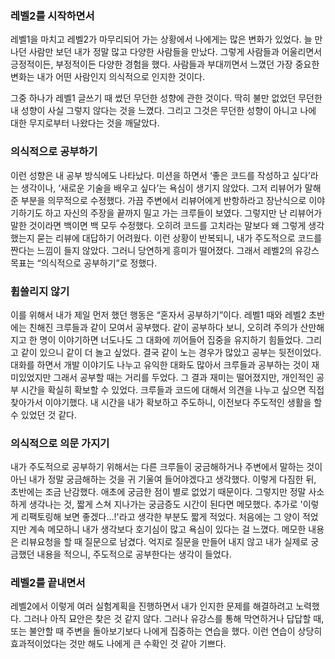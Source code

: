 ### 레벨2를 시작하면서

레벨1을 마치고 레벨2가 마무리되어 가는 상황에서 나에게는 많은 변화가 있었다.
늘 만나던 사람만 보던 내가 정말 많고 다양한 사람들을 만났다. 그렇게 사람들과 어울리면서 긍정적이든, 부정적이든 다양한 경험을 했다.
사람들과 부대끼면서 느꼈던 가장 중요한 변화는 내가 어떤 사람인지 의식적으로 인지한 것이다.

그중 하나가 레벨1 글쓰기 때 썼던 무던한 성향에 관한 것이다.
딱히 불만 없었던 무던한 내 성향이 사실 그렇지 않다는 것을 느꼈다. 그리고 그것은 무던한 성향이 아니고 나에 대한 무지로부터 나왔다는 것을 깨달았다.

### 의식적으로 공부하기

이런 성향은 내 공부 방식에도 나타났다. 미션을 하면서 ‘좋은 코드를 작성하고 싶다’라는 생각이나, ‘새로운 기술을 배우고 싶다’는 욕심이 생기지 않았다.
그저 리뷰어가 말해준 부분을 의무적으로 수정했다. 가끔 주변에서 리뷰어에게 반항하라고 장난식으로 이야기하기도 하고 자신의 주장을 끝까지 밀고 가는 크루들이 보였다.
그렇지만 난 리뷰어가 말한 것이라면 백이면 백 모두 수정했다. 오히려 코드를 고치라는 말보다 왜 그렇게 생각했는지 묻는 리뷰에 대답하기 어려웠다.
이런 상황이 반복되니, 내가 주도적으로 코드를 짠다는 느낌이 들지 않았다. 그러니 당연하게 흥미가 떨어졌다.
그래서 레벨2의 유강스 목표는 “의식적으로 공부하기”로 정했다.


### 휩쓸리지 않기

이를 위해서 내가 제일 먼저 했던 행동은 “혼자서 공부하기”이다. 레벨1 때와 레벨2 초반에는 친해진 크루들과 같이 모여서 공부했다.
같이 공부하다 보니, 오히려 주의가 산만해지고 한 명이 이야기하면 너도나도 그 대화에 끼어들어 집중을 유지하기 힘들었다.
그리고 같이 있으니 같이 더 놀고 싶었다. 결국 같이 노는 경우가 많았고 공부는 뒷전이었다.
대화를 하면서 개발 이야기도 나누고 유익한 대화도 많아서 크루들과 공부하는 것이 재미있었지만 그래서 공부할 때는 거리를 두었다.
그 결과 재미는 떨어졌지만, 개인적인 공부 시간을 확실히 확보할 수 있었다.
크루들과 코드에 대해서 의견을 나누고 싶으면 직접 찾아가서 이야기했다. 내 시간을 내가 확보하고 주도하니, 이전보다 주도적인 생활을 할 수 있었던 것 같다.


### 의식적으로 의문 가지기

내가 주도적으로 공부하기 위해서는 다른 크루들이 궁금해하거나 주변에서 말하는 것이 아닌 내가 정말 궁금해하는 것을 귀 기울여 들어야겠다고 생각했다.
이렇게 다짐한 뒤, 초반에는 조금 난감했다. 애초에 궁금한 점이 별로 없었기 때문이다. 그렇지만 정말 사소하게 생각나는 것, 짧게 스쳐 지나가는 궁금증도 시간이 된다면 메모했다.
추가로 '이렇게 리팩토링해 보면 좋겠다…!'라고 생각한 부분도 짧게 적었다. 처음에는 그 양이 적었지만 계속 메모하니 내가 생각보다 호기심이 많고 욕심이 있다는 걸 느꼈다.
메모한 내용은 리뷰요청을 할 때 질문으로 남겼다. 억지로 질문을 만들어 내지 않고 내가 실제로 궁금했던 내용을 적으니, 주도적으로 공부한다는 생각이 들었다.

### 레벨2를 끝내면서

레벨2에서 이렇게 여러 실험계획을 진행하면서 내가 인지한 문제를 해결하려고 노력했다.
그러나 아직 묘안은 찾은 것 같지 않다. 그러나 유강스를 통해 막연하거나 답답할 때, 또는 불안할 때 주변을 돌아보기보다 나에게 집중하는 연습을 했다.
이런 연습이 상당히 효과적이었다는 것만 해도 나에게 큰 수확인 것 같아 기쁘다.
